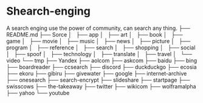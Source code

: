 # Shearch-enging
A search enging use the power of community, can search any thing.
├── README.md
├── Sorce
│   ├── app
│   ├── art
│   ├── book
│   ├── game
│   ├── movie
│   ├── music
│   ├── news
│   ├── picture
│   ├── program
│   ├── reference
│   ├── search
│   ├── shopping
│   ├── social
│   ├── spoof
│   ├── technology
│   ├── translate
│   ├── travel
│   └── video
└── tmp
    ├── Yandex
    ├── aolcom
    ├── askcom
    ├── baidu
    ├── bing
    ├── boardreader
    ├── ccsearch
    ├── discord
    ├── duckduckgo
    ├── ecosia
    ├── ekoru
    ├── gibiru
    ├── givewater
    ├── google
    ├── internet-archive
    ├── onesearch
    ├── search-encrypt
    ├── slideshare
    ├── startpage
    ├── swisscows
    ├── the-takeaway
    ├── twitter
    ├── wikicom
    ├── wolframalpha
    ├── yahoo
    └── youtube

